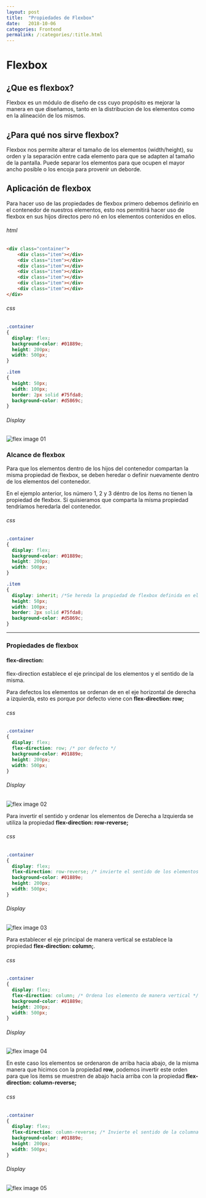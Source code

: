 ```yaml
---
layout: post
title:  "Propiedades de Flexbox"
date:   2018-10-06
categories: Frontend
permalink: /:categories/:title.html
---
```

# Flexbox

## ¿Que es flexbox?
Flexbox es un módulo de diseño de css cuyo propósito es mejorar la manera en que diseñamos, tanto en la distribucion de los elementos como en la alineación de los mismos.

## ¿Para qué nos sirve flexbox?
Flexbox nos permite alterar el tamaño de los elementos (width/height), su orden y la separación entre cada elemento para que se adapten al tamaño de la pantalla. Puede separar los elementos para que ocupen el mayor ancho posible o los encoja para provenir un deborde.

## Aplicación de flexbox
Para hacer uso de las propiedades de flexbox primero debemos definirlo en el contenedor de nuestros elementos, esto nos permitirá hacer uso de flexbox en sus hijos directos pero nó en los elementos contenidos en ellos.

###### html
```html
<div class="container">
    <div class="item"></div>
    <div class="item"></div>
    <div class="item"></div>
    <div class="item"></div>
    <div class="item"></div>
    <div class="item"></div>
    <div class="item"></div>
</div>
```

###### css
```css
.container
{
  display: flex;
  background-color: #01889e;
  height: 200px;
  width: 500px;
}

.item
{
  height: 50px;
  width: 100px;
  border: 2px solid #75fda8;
  background-color: #d5869c;
}
```
###### Display

![flex image 01](/assets/images/flexbox01.jpg)

### Alcance de flexbox
Para que los elementos dentro de los hijos del contenedor compartan la misma propiedad de flexbox, se deben heredar o definir nuevamente dentro de los elementos del contenedor.

En el ejemplo anterior, los número 1, 2 y 3 déntro de los ítems no tienen la propiedad de flexbox. Si quisieramos que comparta la mísma propiedad tendríamos heredarla del contenedor.

###### css
```css
.container
{
  display: flex;
  background-color: #01889e;
  height: 200px;
  width: 500px;
}

.item
{
  display: inherit; /*Se hereda la propiedad de flexbox definida en el contenedor*/
  height: 50px;
  width: 100px;
  border: 2px solid #75fda8;
  background-color: #d5869c;
}
```
* * *
### Propiedades de flexbox
#### flex-direction:
flex-direction establece el eje principal de los elementos y el sentido de la misma.

Para defectos los elementos se ordenan de en el eje horizontal de derecha a izquierda, esto es porque por defecto viene con **flex-direction: row;**

###### css
```css
.container
{
  display: flex;
  flex-direction: row; /* por defecto */
  background-color: #01889e;
  height: 200px;
  width: 500px;
}
```
###### Display
![flex image 02](/assets/images/flexbox02.jpg)

Para invertir el sentido y ordenar los elementos de Derecha a Izquierda se utiliza la propiedad **flex-direction: row-reverse;**

###### css
```css
.container
{
  display: flex;
  flex-direction: row-reverse; /* invierte el sentido de los elementos */
  background-color: #01889e;
  height: 200px;
  width: 500px;
}
```
###### Display
![flex image 03](/assets/images/flexbox03.jpg)

Para establecer el eje principal de manera vertical se establece la propiedad **flex-direction: column;**.

###### css
```css
.container
{
  display: flex;
  flex-direction: column; /* Ordena los elemento de manera vertical */
  background-color: #01889e;
  height: 200px;
  width: 500px;
}
```
###### Display
![flex image 04](/assets/images/flexbox04.jpg)

En este caso los elementos se ordenaron de arriba hacia abajo, de la misma manera que hicimos con la propiedad **row**, podemos invertir este orden para que los items se muestren de abajo hacia arriba con la propiedad **flex-direction: column-reverse;**

###### css
```css
.container
{
  display: flex;
  flex-direction: column-reverse; /* Invierte el sentido de la columna */
  background-color: #01889e;
  height: 200px;
  width: 500px;
}
```
###### Display
![flex image 05](/assets/images/flexbox05.jpg)









































